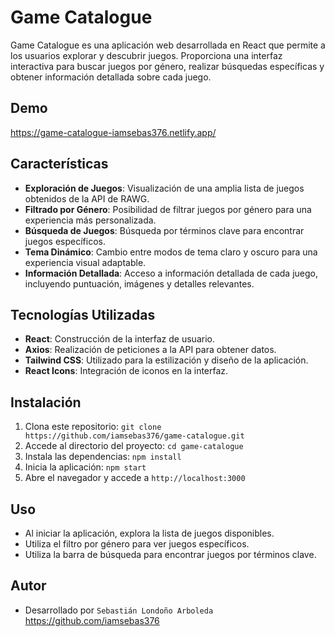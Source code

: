# Game Catalogue

Game Catalogue es una aplicación web desarrollada en React que permite a los usuarios explorar y descubrir juegos. Proporciona una interfaz interactiva para buscar juegos por género, realizar búsquedas específicas y obtener información detallada sobre cada juego.

## Demo

https://game-catalogue-iamsebas376.netlify.app/

## Características

- **Exploración de Juegos**: Visualización de una amplia lista de juegos obtenidos de la API de RAWG.
- **Filtrado por Género**: Posibilidad de filtrar juegos por género para una experiencia más personalizada.
- **Búsqueda de Juegos**: Búsqueda por términos clave para encontrar juegos específicos.
- **Tema Dinámico**: Cambio entre modos de tema claro y oscuro para una experiencia visual adaptable.
- **Información Detallada**: Acceso a información detallada de cada juego, incluyendo puntuación, imágenes y detalles relevantes.

## Tecnologías Utilizadas

- **React**: Construcción de la interfaz de usuario.
- **Axios**: Realización de peticiones a la API para obtener datos.
- **Tailwind CSS**: Utilizado para la estilización y diseño de la aplicación.
- **React Icons**: Integración de iconos en la interfaz.

## Instalación

1. Clona este repositorio: `git clone https://github.com/iamsebas376/game-catalogue.git`
2. Accede al directorio del proyecto: `cd game-catalogue`
3. Instala las dependencias: `npm install`
4. Inicia la aplicación: `npm start`
5. Abre el navegador y accede a `http://localhost:3000`

## Uso

- Al iniciar la aplicación, explora la lista de juegos disponibles.
- Utiliza el filtro por género para ver juegos específicos.
- Utiliza la barra de búsqueda para encontrar juegos por términos clave.

## Autor

- Desarrollado por `Sebastián Londoño Arboleda` https://github.com/iamsebas376
